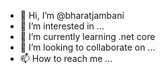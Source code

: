 - 👋 Hi, I’m @bharatjambani
- 👀 I’m interested in ...
- 🌱 I’m currently learning .net core
- 💞️ I’m looking to collaborate on ...
- 📫 How to reach me ...

<!---
bharatjambani/bharatjambani is a ✨ special ✨ repository because its `README.md` (this file) appears on your GitHub profile.
You can click the Preview link to take a look at your changes.
--->
